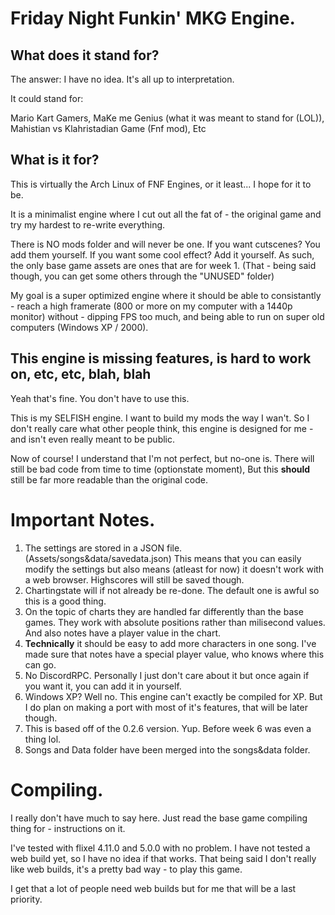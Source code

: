 # Friday Night Funkin' MKG Engine.

## What does it stand for?

The answer: I have no idea.
It's all up to interpretation.

It could stand for:

Mario Kart Gamers,
MaKe me Genius (what it was meant to stand for (LOL)),
Mahistian vs Klahristadian Game (Fnf mod),
Etc

## What is it for?

This is virtually the Arch Linux of FNF Engines,
or it least... I hope for it to be.

It is a minimalist engine where I cut out all the fat of -
the original game and try my hardest to re-write everything.

There is NO mods folder and will never be one. If you want cutscenes?
You add them yourself. If you want some cool effect? Add it yourself.
As such, the only base game assets are ones that are for week 1. (That -
being said though, you can get some others through the "UNUSED" folder)

My goal is a super optimized engine where it should be able to consistantly -
reach a high framerate (800 or more on my computer with a 1440p monitor) without -
dipping FPS too much, and being able to run on super old computers (Windows XP / 2000).

## This engine is missing features, is hard to work on, etc, etc, blah, blah

Yeah that's fine. You don't have to use this.

This is my SELFISH engine. I want to build my mods the way I wan't.
So I don't really care what other people think, this engine is designed for me -
and isn't even really meant to be public.

Now of course! I understand that I'm not perfect, but no-one is.
There will still be bad code from time to time (optionstate moment),
But this **should** still be far more readable than the original code.

# Important Notes.

1. The settings are stored in a JSON file. (Assets/songs&data/savedata.json)
This means that you can easily modify the settings but also means (atleast for now)
it doesn't work with a web browser. Highscores will still be saved though.
2. Chartingstate will if not already be re-done. The default one is awful so this
is a good thing.
3. On the topic of charts they are handled far differently than the base games.
They work with absolute positions rather than milisecond values. And also notes
have a player value in the chart.
4. **Technically** it should be easy to add more characters in one song. I've made
sure that notes have a special player value, who knows where this can go.
5. No DiscordRPC. Personally I just don't care about it but once again if you want it,
you can add it in yourself.
6. Windows XP? Well no. This engine can't exactly be compiled for XP. But I do plan
on making a port with most of it's features, that will be later though.
7. This is based off of the 0.2.6 version. Yup. Before week 6 was even a thing lol.
8. Songs and Data folder have been merged into the songs&data folder. 

# Compiling.

I really don't have much to say here. Just read the base game compiling thing for -
instructions on it.

I've tested with flixel 4.11.0 and 5.0.0 with no problem.
I have not tested a web build yet, so I have no idea if that works.
That being said I don't really like web builds, it's a pretty bad way -
to play this game.

I get that a lot of people need web builds but for me that will be a last priority.